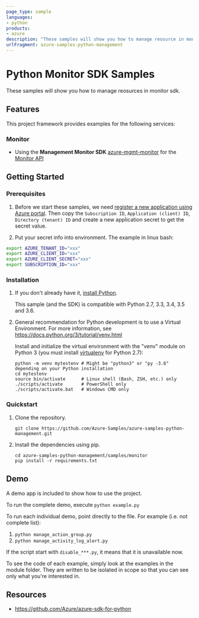 ```yaml
---
page_type: sample
languages:
- python
products:
- azure
description: "These samples will show you how to manage reosurce in monitor sdk."
urlFragment: azure-samples-python-management
---
```


# Python Monitor SDK Samples

These samples will show you how to manage reosurces in monitor sdk.

## Features

This project framework provides examples for the following services:

### Monitor
* Using the **Management Monitor SDK** [azure-mgmt-monitor](https://pypi.org/project/azure-mgmt-monitor/) for the [Monitor API](https://docs.microsoft.com/en-us/rest/api/monitor/)

## Getting Started

### Prerequisites

1.  Before we start these samples, we need [register a new application using Azure portal](https://docs.microsoft.com/en-us/azure/active-directory/develop/howto-create-service-principal-portal). Then copy the `Subscription ID`, `Application (client) ID`, `Directory (tenant) ID` and create a new application secret to get the secret value.

2. Put your secret info into environment. The example in linux bash:
```bash
export AZURE_TENANT_ID="xxx"
export AZURE_CLIENT_ID="xxx"
export AZURE_CLIENT_SECRET="xxx"
export SUBSCRIPTION_ID="xxx"
```

### Installation

1.  If you don't already have it, [install Python](https://www.python.org/downloads/).

    This sample (and the SDK) is compatible with Python 2.7, 3.3, 3.4, 3.5 and 3.6.

2.  General recommendation for Python development is to use a Virtual Environment.
    For more information, see https://docs.python.org/3/tutorial/venv.html

    Install and initialize the virtual environment with the "venv" module on Python 3 (you must install [virtualenv](https://pypi.python.org/pypi/virtualenv) for Python 2.7):

    ```
    python -m venv mytestenv # Might be "python3" or "py -3.6" depending on your Python installation
    cd mytestenv
    source bin/activate      # Linux shell (Bash, ZSH, etc.) only
    ./scripts/activate       # PowerShell only
    ./scripts/activate.bat   # Windows CMD only
    ```

### Quickstart

1.  Clone the repository.

    ```
    git clone https://github.com/Azure-Samples/azure-samples-python-management.git
    ```

2.  Install the dependencies using pip.

    ```
    cd azure-samples-python-management/samples/monitor
    pip install -r requirements.txt
    ```

## Demo

A demo app is included to show how to use the project.

To run the complete demo, execute `python example.py`

To run each individual demo, point directly to the file. For example (i.e. not complete list):

1. `python manage_action_group.py`
2. `python manage_activity_log_alert.py`

If the script start with `disable_***.py`, it means that it is unavailable now.

To see the code of each example, simply look at the examples in the module folder. They are written to be isolated in scope so that you can see only what you're interested in.

## Resources

- https://github.com/Azure/azure-sdk-for-python
